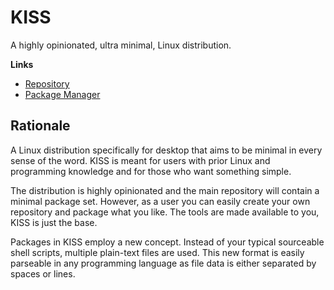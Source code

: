 # KISS

A highly opinionated, ultra minimal, Linux distribution.

**Links**

- [Repository](https://github.com/kissx/packages)
- [Package Manager](https://github.com/kissx/kiss)


## Rationale

A Linux distribution specifically for desktop that aims to be minimal in every sense of the word. KISS is meant for users with prior Linux and programming knowledge and for those who want something simple.

The distribution is highly opinionated and the main repository will contain a minimal package set. However, as a user you can easily create your own repository and package what you like. The tools are made available to you, KISS is just the base.

Packages in KISS employ a new concept. Instead of your typical sourceable shell scripts, multiple plain-text files are used. This new format is easily parseable in any programming language as file data is either separated by spaces or lines.
